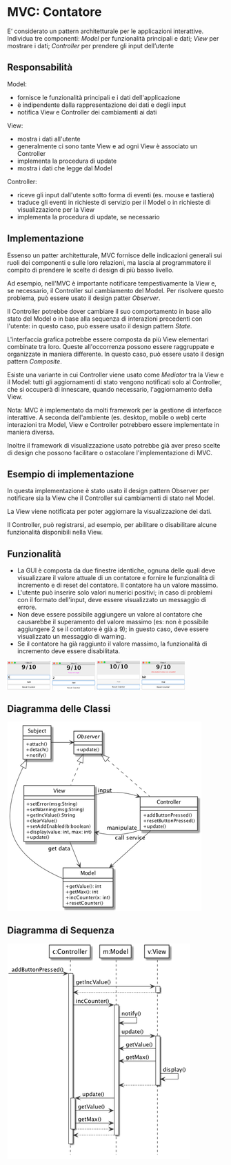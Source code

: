 # MVC: Contatore

E’ considerato un pattern architetturale per le applicazioni interattive. Individua tre componenti: *Model* per funzionalità principali e dati; *View* per mostrare i dati; *Controller* per prendere gli input dell’utente

## Responsabilità

Model:

- fornisce le funzionalità principali e i dati dell'applicazione
- è indipendente dalla rappresentazione dei dati e degli input
- notifica View e Controller dei cambiamenti ai dati

View:

- mostra i dati all'utente
- generalmente ci sono tante View e ad ogni View è associato un Controller
- implementa la procedura di update
- mostra i dati che legge dal Model

Controller:

- riceve gli input dall'utente sotto forma di eventi (es. mouse e tastiera)
- traduce gli eventi in richieste di servizio per il Model o in richieste di visualizzazione per la View
- implementa la procedura di update, se necessario

## Implementazione

Essenso un patter architetturale, MVC fornisce delle indicazioni generali sui ruoli dei componenti e sulle loro relazioni, ma lascia al programmatore il compito di prendere le scelte di design di più basso livello.

Ad esempio, nell'MVC è importante notificare tempestivamente la View e, se necessario, il Controller sul cambiamento del Model. Per risolvere questo problema, può essere usato il design patter *Observer*.

Il Controller potrebbe dover cambiare il suo comportamento in base allo stato del Model o in base alla sequenza di interazioni precedenti con l'utente: in questo caso, può essere usato il design pattern *State*.

L'interfaccia grafica potrebbe essere composta da più View elementari combinate tra loro. Queste all'occorrenza possono essere raggruppate e organizzate in maniera differente. In questo caso, può essere usato il design pattern *Composite*.

Esiste una variante in cui Controller viene usato come *Mediator* tra la View e il Model: tutti gli aggiornamenti di stato vengono notificati solo al Controller, che si occuperà di innescare, quando necessario, l'aggiornamento della View.

Nota: MVC è implementato da molti framework per la gestione di interfacce interattive. A seconda dell'ambiente (es. desktop, mobile o web) certe interazioni tra Model, View e Controller potrebbero essere implementate in maniera diversa.

Inoltre il framework di visualizzazione usato potrebbe già aver preso scelte di design che possono facilitare o ostacolare l'implementazione di MVC.

## Esempio di implementazione

In questa implementazione è stato usato il design pattern Observer per notificare sia la View che il Controller sui cambiamenti di stato nel Model.

La View viene notificata per poter aggiornare la visualizzazione dei dati.

Il Controller, può registrarsi, ad esempio, per abilitare o disabilitare alcune funzionalità disponibili nella View.

## Funzionalità

- La GUI è composta da due finestre identiche, ognuna delle quali deve visualizzare il valore attuale di un contatore e fornire le funzionalità di incremento e di reset del contatore. Il contatore ha un valore massimo.
- L'utente può inserire solo valori numerici positivi; in caso di problemi con il formato dell'input, deve essere visualizzato un messaggio di errore.
- Non deve essere possibile aggiungere un valore al contatore che causarebbe il superamento del valore massimo (es: non è possibile aggiungere 2 se il contatore è già a 9); in guesto caso, deve essere visualizzato un messaggio di warning.
- Se il contatore ha già raggiunto il valore massimo, la funzionalità di incremento deve essere disabilitata.

<p float="left">
	<img src="img/screen1.png" width="100" />
  	<img src="img/screen2.png" width="100" /> 
  	<img src="img/screen3.png" width="100" />
	<img src="img/screen4.png" width="100" />
</p>

## Diagramma delle Classi

![Diagramma delle classi](uml/class_diagram.png)

## Diagramma di Sequenza

![Diagramma di Sequenza](uml/sequence_diagram.png)
